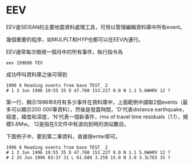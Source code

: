 # EEV

EEV是SEISAN的主要地震資料處理工具，可用以管理編輯資料庫中所有event。

幾個重要的程序，如MULPLT和HYP也都可以在EEV內運行。

EEV通常每次檢視一個月中的所有事件，執行指令為

```
eev 199606 TEV
```

成功呼叫資料庫之後可得到

```
1996 6 Reading events from base TEST_ 2
# 1 3 Jun 1996 19:55 35 D 47.760 153.227 0.0 N 1.1 5.6WHRV 12 ?
```

第一行，顯示1996年6月有多少事件在資料庫中，上面範例中讀取2個events（最多可以顯示200 000筆資料），然後是發震時間，'D'代表distance earthquake，經度，緯度和深度，'N'代表一個新事件，rms of travel time residuals（1.1），規模5.6Mw。 12是指在S文件中有波向到時的測站數目。

下面例子中，要到第二筆資料，直接按enter即可。

```
1996 6 Reading events from base TEST_ 2
# 1 3 Jun 1996 19:55 35 D 47.760 153.227 0.0 N 1.1 5.6WHRV 12 ? 
# 2 25 Jun 1996 03:37 31 L 61.689 3.259 15.0 N 3.0 3.3LTES 35 ?
```



